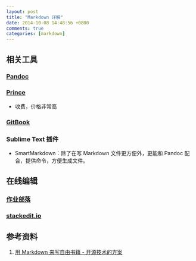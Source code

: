 ```yaml
---
layout: post
title: "Markdown 详解"
date: 2014-10-08 14:48:56 +0800
comments: true
categories: [markdown]
---
```


<!-- more -->





## 相关工具

### [Pandoc][2]

### [Prince][6]

* 收费，价格非常高

### [GitBook][3]

### Sublime Text 插件

* SmartMarkdown：除了在写 Markdown 文件更方便外，更能和 Pandoc 配合，提供命令，方便生成文件。

## 在线编辑

### [作业部落][4]
### [stackedit.io][5]




## 参考资料

1. [用 Markdown 来写自由书籍 - 开源技术的方案][1]


[1]: http://www.ituring.com.cn/article/828
[2]: https://github.com/jgm/pandoc
[3]: https://www.gitbook.io/
[4]: https://www.zybuluo.com/mdeditor
[5]: https://stackedit.io/
[6]: http://www.princexml.com/
